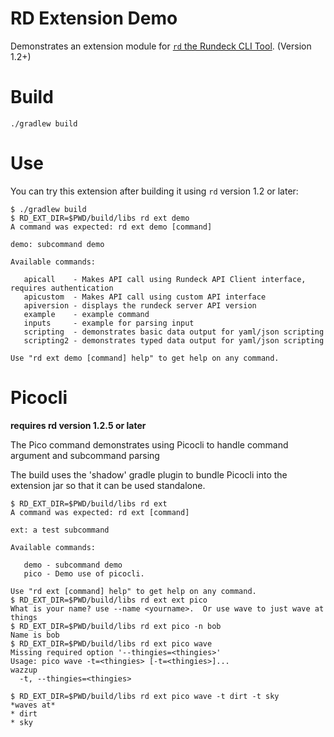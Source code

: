 # RD Extension Demo

Demonstrates an extension module for [`rd` the Rundeck CLI Tool](https://github.com/rundeck/rundeck-cli). (Version 1.2+)

# Build

    ./gradlew build

# Use

You can try this extension after building it using `rd` version 1.2 or later:

    $ ./gradlew build
    $ RD_EXT_DIR=$PWD/build/libs rd ext demo
    A command was expected: rd ext demo [command]
    
    demo: subcommand demo
    
    Available commands:
    
       apicall    - Makes API call using Rundeck API Client interface, requires authentication
       apicustom  - Makes API call using custom API interface
       apiversion - displays the rundeck server API version
       example    - example command
       inputs     - example for parsing input
       scripting  - demonstrates basic data output for yaml/json scripting
       scripting2 - demonstrates typed data output for yaml/json scripting
    
    Use "rd ext demo [command] help" to get help on any command.

# Picocli 

**requires rd version 1.2.5 or later**

The Pico command demonstrates using Picocli to handle command argument and subcommand parsing

The build uses the 'shadow' gradle plugin to bundle Picocli into the extension jar so that it can be used standalone.

```
$ RD_EXT_DIR=$PWD/build/libs rd ext
A command was expected: rd ext [command]

ext: a test subcommand

Available commands:

   demo - subcommand demo
   pico - Demo use of picocli.

Use "rd ext [command] help" to get help on any command.
$ RD_EXT_DIR=$PWD/build/libs rd ext ext pico
What is your name? use --name <yourname>.  Or use wave to just wave at things
$ RD_EXT_DIR=$PWD/build/libs rd ext pico -n bob   
Name is bob
$ RD_EXT_DIR=$PWD/build/libs rd ext pico wave  
Missing required option '--thingies=<thingies>'
Usage: pico wave -t=<thingies> [-t=<thingies>]...
wazzup
  -t, --thingies=<thingies>

$ RD_EXT_DIR=$PWD/build/libs rd ext pico wave -t dirt -t sky
*waves at*
* dirt
* sky
```
